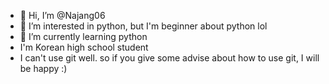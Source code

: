 - 👋 Hi, I’m @Najang06
- 👀 I’m interested in python, but I'm beginner about python lol
- 🌱 I’m currently learning python
- I'm Korean high school student
- I can't use git well. so if you give some advise about how to use git, I will be happy :)

<!---
Najang06/Najang06 is a ✨ special ✨ repository because its `README.md` (this file) appears on your GitHub profile.
You can click the Preview link to take a look at your changes.
--->

